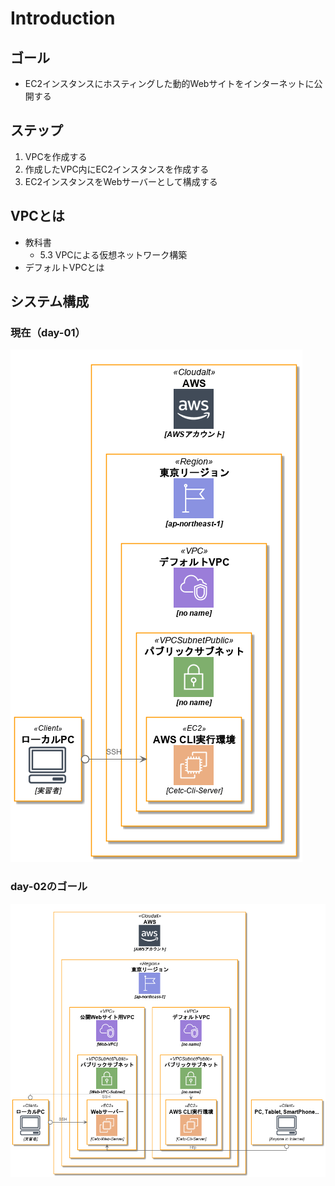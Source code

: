 # Introduction

## ゴール
- EC2インスタンスにホスティングした動的Webサイトをインターネットに公開する

## ステップ
1. VPCを作成する
2. 作成したVPC内にEC2インスタンスを作成する
3. EC2インスタンスをWebサーバーとして構成する

## VPCとは
- 教科書
    - 5.3 VPCによる仮想ネットワーク構築
- デフォルトVPCとは

## システム構成

### 現在（day-01）
![](diagrams/architecture_before.png)

### day-02のゴール

![](diagrams/architecture_after.png)
